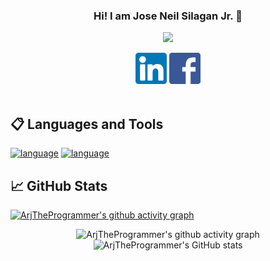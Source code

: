 <h3 align = "center"> Hi! I am Jose Neil Silagan Jr. 👋</h3>
<p align="center"><img src="https://media.giphy.com/media/5Q23ud6ggGwV9WgtPy/giphy.gif" width="700"/></p>

<div align="center">
  <a href="https://www.linkedin.com/in/joseneilsilaganjr/"><img src="https://raw.githubusercontent.com/ArjTheProgrammer/ArjTheProgrammer/main/images/linkedin.png" alt="Jose Neil Silagan Jr | LinkedIn" width="50px"/></a>
<a href="https://www.facebook.com/silaganrj/"><img src="https://raw.githubusercontent.com/ArjTheProgrammer/ArjTheProgrammer/main/images/facebook.png" alt="Jose Neil Silagan Jr | Facebook" width="50"></a>
</div>

</br>

## 📋 Languages and Tools
[![language](https://skillicons.dev/icons?i=java,py,js,html,css,mongodb,react,nodejs)](https://skillicons.dev)
[![language](https://skillicons.dev/icons?i=spring,mysql,powershell,linux,azure,aws,git,github)](https://skillicons.dev)

## 📈 GitHub Stats 
[![ArjTheProgrammer's github activity graph](https://github-readme-activity-graph.vercel.app/graph?username=ArjTheProgrammer&theme=high-contrast)](https://github.com/ashutosh00710/github-readme-activity-graph)
<div align="center">
  
  ![ArjTheProgrammer's github activity graph](https://streak-stats.demolab.com?user=ArjTheProgrammer&locale=en&mode=daily&theme=dark&hide_border=false&border_radius=5&order=3)
  ![ArjTheProgrammer's GitHub stats](https://github-readme-stats.vercel.app/api?username=ArjTheProgrammer&show_icons=true&theme=dark)
</div>


